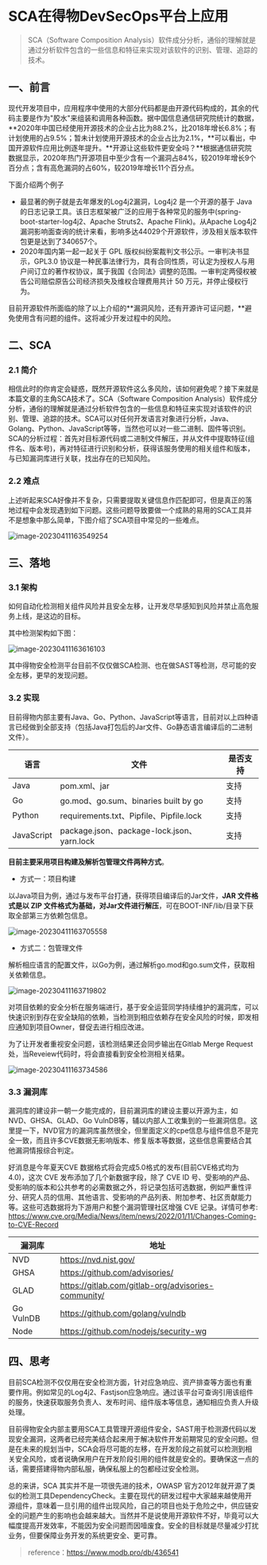 # SCA在得物DevSecOps平台上应用

> SCA（Software Composition Analysis）软件成分分析，通俗的理解就是通过分析软件包含的一些信息和特征来实现对该软件的识别、管理、追踪的技术。

## **一、前言**

现代开发项目中，应用程序中使用的大部分代码都是由开源代码构成的，其余的代码主要是作为"胶水"来组装和调用各种函数。据中国信息通信研究院统计的数据，**2020年中国已经使用开源技术的企业占比为88.2%，比2018年增长6.8%；有计划使用的占9.5%；暂未计划使用开源技术的企业占比为2.1%，**可以看出，中国开源软件应用比例逐年提升。**开源让这些软件更安全吗？**根据通信研究院数据显示，2020年热门开源项目中至少含有一个漏洞占84%，较2019年增长9个百分点；含有高危漏洞的占60%，较2019年增长11个百分点。

下面介绍两个例子

- 最显著的例子就是去年爆发的Log4j2漏洞，Log4j2 是一个开源的基于 Java 的日志记录工具。该日志框架被广泛的应用于各种常见的服务中(spring-boot-starter-log4j2、Apache Struts2、Apache Flink)。从Apache Log4j2 漏洞影响面查询的统计来看，影响多达44029个开源软件，涉及相关版本软件包更是达到了340657个。
- 2020年国内第一起一起关于 GPL 版权纠纷案裁判文书公示。一审判决书显示，GPL3.0 协议是一种民事法律行为，具有合同性质，可认定为授权人与用户间订立的著作权协议，属于我国《合同法》调整的范围。一审判定两侵权被告公司赔偿原告公司经济损失及维权合理费用共计 50 万元，并停止侵权行为。

目前开源软件所面临的除了以上介绍的**漏洞风险，还有开源许可证问题，**避免使用含有问题的组件。这将减少开发过程中的风险。

## **二、SCA**

### 2.1 简介

相信此时的你肯定会疑惑，既然开源软件这么多风险，该如何避免呢？接下来就是本篇文章的主角SCA技术了。SCA（Software Composition Analysis）软件成分分析，通俗的理解就是通过分析软件包含的一些信息和特征来实现对该软件的识别、管理、追踪的技术。SCA可以对任何开发语言对象进行分析，Java、Golang、Python、JavaScript等等，当然也可以对一些二进制、固件等识别。SCA的分析过程：首先对目标源代码或二进制文件解压，并从文件中提取特征(组件名、版本号)，再对特征进行识别和分析，获得该服务使用的相关组件和版本，与已知漏洞库进行关联，找出存在的已知风险。

### **2.2 难点**

上述听起来SCA好像并不复杂，只需要提取关键信息作匹配即可，但是真正的落地过程中会发现遇到如下问题。这些问题导致要做一个成熟的易用的SCA工具并不是想象中那么简单，下图介绍了SCA项目中常见的一些难点。

![image-20230411163549254](../../.gitbook/assets/image-20230411163549254.png)

## 三、落地

### 3.1 架构


如何自动化检测相关组件风险并且安全左移，让开发尽早感知到风险并禁止高危服务上线，是这边的目标。

其中检测架构如下图：

![image-20230411163616103](../../.gitbook/assets/image-20230411163616103.png)

其中得物安全检测平台目前不仅仅做SCA检测、也在做SAST等检测，尽可能的安全左移，更早的发现问题。

### 3.2 实现


目前得物内部主要有Java、Go、Python、JavaScript等语言，目前对以上四种语言已经做到全部支持（包括Java打包后的Jar文件、Go静态语言编译后的二进制文件）。

| 语言       | 文件                                       | 是否支持 |
| ---------- | ------------------------------------------ | -------- |
| Java       | pom.xml、jar                               | 支持     |
| Go         | go.mod、go.sum、binaries built by go       | 支持     |
| Python     | requirements.txt、Pipfile、Pipfile.lock    | 支持     |
| JavaScript | package.json、package-lock.json、yarn.lock | 支持     |

**目前主要采用项目构建及解析包管理文件两种方式**。

- 方式一：项目构建

以Java项目为例，通过与发布平台打通，获得项目编译后的Jar文件，**JAR 文件格式是以 ZIP 文件格式为基础，对Jar文件进行解压**，可在BOOT-INF/lib/目录下获取全部第三方依赖包信息。

![image-20230411163705558](../../.gitbook/assets/image-20230411163705558.png)

- 方式二：包管理文件

解析相应语言的配置文件，以Go为例，通过解析go.mod和go.sum文件，获取相关依赖信息。

![image-20230411163719802](../../.gitbook/assets/image-20230411163719802.png)

对项目依赖的安全分析在服务端进行，基于安全运营同学持续维护的漏洞库，可以快速识别到存在安全缺陷的依赖，当检测到相应依赖存在安全风险的时候，即发相应通知到项目Owner，督促去进行相应改进。

为了让开发者重视安全问题，该检测结果还会同步输出在Gitlab Merge Request处，当Reveiew代码时，将会直接看到安全检测相关结果。

![image-20230411163734586](../../.gitbook/assets/image-20230411163734586.png)

### **3.3 漏洞库**

漏洞库的建设非一朝一夕能完成的，目前漏洞库的建设主要以开源为主，如NVD、GHSA、GLAD、Go VulnDB等，辅以内部人工收集到的一些漏洞信息。这里提一下，NVD官方的漏洞库虽然很全，但里面定义的cpe信息与组件信息不是完全一致，而且许多CVE数据无影响版本、修复版本等数据，这些信息需要结合其他漏洞情报综合判定。

好消息是今年夏天CVE 数据格式将会完成5.0格式的发布(目前CVE格式均为4.0)，这次 CVE 发布添加了几个新数据字段，除了 CVE ID 号、受影响的产品、受影响的版本和公共参考的必需数据之外，将记录包括可选数据，例如严重性评分、研究人员的信用、其他语言、受影响的产品列表、附加参考、社区贡献能力等。这些可选数据将为下游用户和整个漏洞管理社区增强 CVE 记录。详情可参考: https://www.cve.org/Media/News/item/news/2022/01/11/Changes-Coming-to-CVE-Record

| 漏洞库    | 地址                                                |
| --------- | --------------------------------------------------- |
| NVD       | https://nvd.nist.gov/                               |
| GHSA      | https://github.com/advisories/                      |
| GLAD      | https://gitlab.com/gitlab-org/advisories-community/ |
| Go VulnDB | https://github.com/golang/vulndb                    |
| Node      | https://github.com/nodejs/security-wg               |

## **四、思考**

目前SCA检测不仅仅用在安全检测方面，针对应急响应、资产排查等方面也有重要作用。例如常见的Log4j2、Fastjson应急响应。通过该平台可查询引用该组件的服务，快速获取服务负责人、发布时间、组件版本等信息，通知相应负责人升级处理。

目前得物安全内部主要用SCA工具管理开源组件安全，SAST用于检测源代码以发现安全漏洞，这两者已经完美结合起来用于解决软件开发前期常见的安全问题。但是在未来的规划当中，SCA会将尽可能的左移，在开发阶段之前就可以检测到相关安全风险，或者说确保用户在开发阶段引用的组件就是安全的。要确保这一点的话，需要搭建得物内部私服，确保私服上的包都经过安全检测。

总的来讲，SCA 其实并不是一项很先进的技术，OWASP 官方2012年就开源了类似的检测工具DependencyCheck。主要在现代的研发过程中大家越来越使用开源组件，意味着一旦引用的组件出现风险，自己的项目也处于危险之中，供应链安全的问题产生的影响也会越来越大。当然并不是说使用开源软件不好，毕竟可以大幅度提高开发效率，不能因为安全问题而因噎废食。安全的目标就是尽量减少打扰业务，但要保障业务开发的系统更安全、更可靠。



> reference：https://www.modb.pro/db/436541

